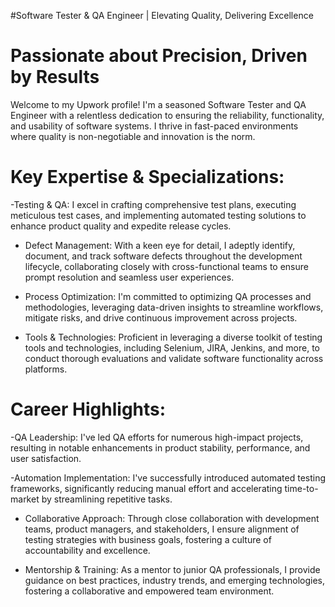 #Software Tester & QA Engineer | Elevating Quality, Delivering Excellence

# Passionate about Precision, Driven by Results

Welcome to my Upwork profile! I'm a seasoned Software Tester and QA Engineer with a relentless dedication to ensuring the reliability, functionality, and usability of software systems. I thrive in fast-paced environments where quality is non-negotiable and innovation is the norm.

# Key Expertise & Specializations:

-Testing & QA: I excel in crafting comprehensive test plans, executing meticulous test cases, and implementing automated testing solutions to enhance product quality and expedite release cycles.

- Defect Management: With a keen eye for detail, I adeptly identify, document, and track software defects throughout the development lifecycle, collaborating closely with cross-functional teams to ensure prompt resolution and seamless user experiences.

- Process Optimization: I'm committed to optimizing QA processes and methodologies, leveraging data-driven insights to streamline workflows, mitigate risks, and drive continuous improvement across projects.

- Tools & Technologies: Proficient in leveraging a diverse toolkit of testing tools and technologies, including Selenium, JIRA, Jenkins, and more, to conduct thorough evaluations and validate software functionality across platforms.

# Career Highlights:

-QA Leadership: I've led QA efforts for numerous high-impact projects, resulting in notable enhancements in product stability, performance, and user satisfaction.

-Automation Implementation: I've successfully introduced automated testing frameworks, significantly reducing manual effort and accelerating time-to-market by streamlining repetitive tasks.

- Collaborative Approach: Through close collaboration with development teams, product managers, and stakeholders, I ensure alignment of testing strategies with business goals, fostering a culture of accountability and excellence.

- Mentorship & Training: As a mentor to junior QA professionals, I provide guidance on best practices, industry trends, and emerging technologies, fostering a collaborative and empowered team environment.
